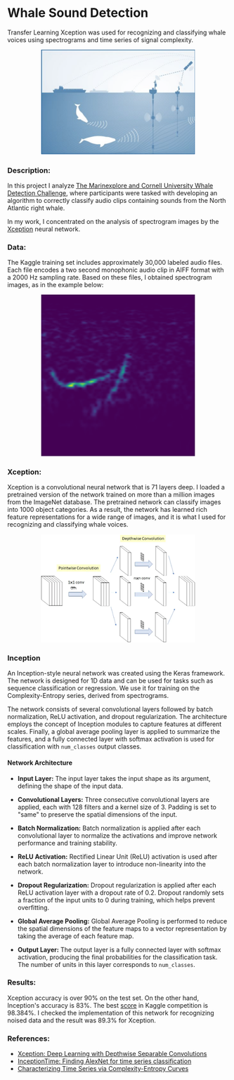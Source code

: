 # Whale Sound Detection
Transfer Learning Xception was used for recognizing and classifying whale voices using spectrograms and time series of signal complexity.

<p align="center">
	<img src="https://github.com/NasonovIvan/NN-whale-recognition/blob/main/images/marinexplore_kaggle.png" width="350">
</p>

### Description:
In this project I analyze [The Marinexplore and Cornell University Whale Detection Challenge](https://www.kaggle.com/c/whale-detection-challenge), where participants were tasked with developing an algorithm to correctly classify audio clips containing sounds from the North Atlantic right whale.

In my work, I concentrated on the analysis of spectrogram images by the [Xception](https://openaccess.thecvf.com/content_cvpr_2017/papers/Chollet_Xception_Deep_Learning_CVPR_2017_paper.pdf) neural network.

### Data:
The Kaggle training set includes approximately 30,000 labeled audio files. Each file encodes a two second monophonic audio clip in AIFF format with a 2000 Hz sampling rate. Based on these files, I obtained spectrogram images, as in the example below:
<p align="center">
	<img src="https://github.com/NasonovIvan/NN-whale-recognition/blob/main/images/train4.png" width="350">
</p>

### Xception:
Xception is a convolutional neural network that is 71 layers deep. I loaded a pretrained version of the network trained on more than a million images from the ImageNet database. The pretrained network can classify images into 1000 object categories. As a result, the network has learned rich feature representations for a wide range of images, and it is what I used for recognizing and classifying whale voices.

<p align="center">
	<img src="https://github.com/NasonovIvan/NN-whale-recognition/blob/main/images/depthwise.png" width="350">
</p>

### Inception
An Inception-style neural network was created using the Keras framework. The network is designed for 1D data and can be used for tasks such as sequence classification or regression. We use it for training on the Complexity-Entropy series, derived from spectrograms.

The network consists of several convolutional layers followed by batch normalization, ReLU activation, and dropout regularization. The architecture employs the concept of Inception modules to capture features at different scales. Finally, a global average pooling layer is applied to summarize the features, and a fully connected layer with softmax activation is used for classification with `num_classes` output classes.

#### Network Architecture
- **Input Layer:** The input layer takes the input shape as its argument, defining the shape of the input data.

- **Convolutional Layers:** Three consecutive convolutional layers are applied, each with 128 filters and a kernel size of 3. Padding is set to "same" to preserve the spatial dimensions of the input.

- **Batch Normalization:** Batch normalization is applied after each convolutional layer to normalize the activations and improve network performance and training stability.

- **ReLU Activation:** Rectified Linear Unit (ReLU) activation is used after each batch normalization layer to introduce non-linearity into the network.

- **Dropout Regularization:** Dropout regularization is applied after each ReLU activation layer with a dropout rate of 0.2. Dropout randomly sets a fraction of the input units to 0 during training, which helps prevent overfitting.

- **Global Average Pooling:** Global Average Pooling is performed to reduce the spatial dimensions of the feature maps to a vector representation by taking the average of each feature map.

- **Output Layer:** The output layer is a fully connected layer with softmax activation, producing the final probabilities for the classification task. The number of units in this layer corresponds to `num_classes`.

### Results:
Xception accuracy is over 90% on the test set. On the other hand, Inception's accuracy is 83%. The best [score](https://www.kaggle.com/competitions/whale-detection-challenge/leaderboard) in Kaggle competition is 98.384%.
I checked the implementation of this network for recognizing noised data and the result was 89.3% for Xception.

### References:
- [Xception: Deep Learning with Depthwise Separable Convolutions](https://openaccess.thecvf.com/content_cvpr_2017/papers/Chollet_Xception_Deep_Learning_CVPR_2017_paper.pdf)
- [InceptionTime: Finding AlexNet for time series classification](https://link.springer.com/article/10.1007/s10618-020-00710-y)
- [Characterizing Time Series via Complexity-Entropy Curves](https://arxiv.org/abs/1705.04779)
